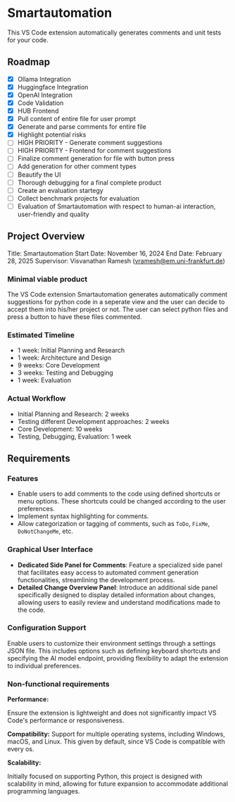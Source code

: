 # Smartautomation

This VS Code extension automatically generates comments and unit tests for your code. 

## Roadmap

- [x] Ollama Integration
- [x] Huggingface Integration
- [x] OpenAI Integration
- [x] Code Validation
- [x] HUB Frontend
- [x] Pull content of entire file for user prompt
- [x] Generate and parse comments for entire file
- [x] Highlight potential risks
- [ ] HIGH PRIORITY -  Generate comment suggestions
- [ ] HIGH PRIORITY - Frontend for comment suggestions
- [ ] Finalize comment generation for file with button press
- [ ] Add generation for other comment types
- [ ] Beautify the UI
- [ ] Thorough debugging for a final complete product
- [ ] Create an evaluation startegy
- [ ] Collect benchmark projects for evaluation
- [ ] Evaluation of Smartautomation with respect to human-ai interaction, user-friendly and quality

## Project Overview
Title: Smartautomation
Start Date: November 16, 2024
End Date: February 28, 2025
Supervisor: Visvanathan Ramesh (vramesh@em.uni-frankfurt.de)

### Minimal viable product
The VS Code extension Smartautomation generates automatically comment suggestions for python code in a seperate view and the user can decide to accept them into his/her project or not. The user can select python files and press a button to have these files commented.

### Estimated Timeline
- 1 week: Initial Planning and Research
- 1 week: Architecture and Design
- 9 weeks: Core Development
- 3 weeks: Testing and Debugging
- 1 week: Evaluation

### Actual Workflow
- Initial Planning and Research: 2 weeks
- Testing different Development approaches: 2 weeks
- Core Development: 10 weeks
- Testing, Debugging, Evaluation: 1 week

## Requirements

### Features

- Enable users to add comments to the code using defined shortcuts or menu options. These shortcuts could be changed according to the user preferences.
- Implement syntax highlighting for comments.
- Allow categorization or tagging of comments, such as `ToDo`, `FixMe`, `DoNotChangeMe`, etc.

### Graphical User Interface

- **Dedicated Side Panel for Comments**: Feature a specialized side panel that facilitates easy access to automated comment generation functionalities, streamlining the development process.
- **Detailed Change Overview Panel**: Introduce an additional side panel specifically designed to display detailed information about changes, allowing users to easily review and understand modifications made to the code.

### **Configuration Support**

Enable users to customize their environment settings through a settings JSON file. This includes options such as defining keyboard shortcuts and specifying the AI model endpoint, providing flexibility to adapt the extension to individual preferences.

### Non-functional requirements

**Performance:**

Ensure the extension is lightweight and does not significantly impact VS Code's performance or responsiveness.

**Compatibility:**
Support for multiple operating systems, including Windows, macOS, and Linux. This given by default, since VS Code is compatible with every os.

**Scalability:**

Initially focused on supporting Python, this project is designed with scalability in mind, allowing for future expansion to accommodate additional programming languages.
